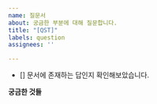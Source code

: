 ```yaml
---
name: 질문서
about: 궁금한 부분에 대해 질문합니다.
title: "[QST]"
labels: question
assignees: ''

---
```


- [] 문서에 존재하는 답인지 확인해보았습니다.

**궁금한 것들**
